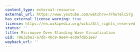 ```yaml
---
content_type: external-resource
external_url: https://www.youtube.com/watch?v=7FhwTelc5Tg
has_external_license_warning: true
license: https://en.wikipedia.org/wiki/All_rights_reserved
status: ''
title: Microwave Oven Standing Wave Visualization
uid: 78632be3-a7db-4bc9-9ee4-ec0afd851ee7
wayback_url: ''
---
```

